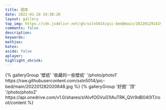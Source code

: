 ```yaml
---
title: 图库
date: 2022-01-28 19:30:20
layout: gallery
top_img: https://cdn.jsdelivr.net/gh/ssln5014/pic-bed@main/202201291429795.jpg
comments: false
description:
keywords:
mathjax:
katex:
aside: false
aplayer:
highlight_shrink:
---
```

<div class="gallery-group-main">
{% galleryGroup '壁纸' '收藏的一些壁纸' '/photo/photo1' https://raw.githubusercontent.com/ssln5014/pic-bed/main/202201282020648.jpg %}
{% galleryGroup '好图' '顶' '/photo/photo2' https://api.onedrive.com/v1.0/shares/s!AlvfOGVuG1lAuTRK_QVr9dB040lT/root/content %}
</div>